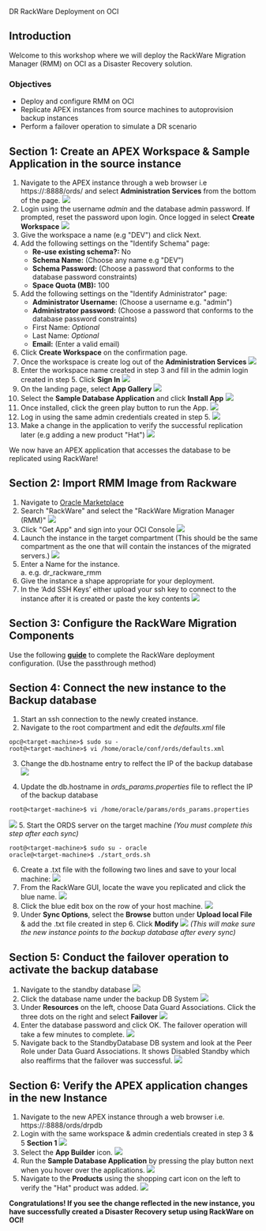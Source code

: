DR RackWare Deployment on OCI

## Introduction
Welcome to this workshop where we will deploy the RackWare Migration Manager (RMM) on OCI as a Disaster Recovery solution.

### Objectives
- Deploy and configure RMM on OCI
- Replicate APEX instances from source machines to autoprovision backup instances
- Perform a failover operation to simulate a DR scenario

## Section 1: Create an APEX Workspace & Sample Application in the source instance
1. Navigate to the APEX instance through a web browser i.e https://<public-ip>:8888/ords/<database-conection> and select **Administration Services** from the bottom of the page.
![](./screenshots/apex-admin.PNG)
2. Login using the username *admin* and the database admin password. If prompted, reset the password upon login. Once logged in select **Create Workspace**
![](./screenshots/cr-wrkspc.PNG)
3. Give the workspace a name (e.g "DEV") and click Next.
4. Add the following settings on the "Identify Schema" page:
    - **Re-use existing schema?:** No
    - **Schema Name:** (Choose any name e.g "DEV")
    - **Schema Password:** (Choose a password that conforms to the database password constraints)
    - **Space Quota (MB):** 100
5. Add the following settings on the "Identify Administrator" page:
    - **Administrator Username:** (Choose a username e.g. "admin")
    - **Administrator password:** (Choose a password that conforms to the database password constraints)
    - First Name: *Optional*
    - Last Name: *Optional*
    - **Email:** (Enter a valid email)
6. Click **Create Workspace** on the confirmation page.
7. Once the workspace is create log out of the **Administration Services**
![](./screenshots/logout.PNG)
8. Enter the workspace name created in step 3 and fill in the admin login created in step 5. Click  **Sign In**
![](./screenshots/login.PNG)
9. On the landing page, select **App Gallery**
![](./screenshots/app-gallery.PNG)
10. Select the **Sample Database Application** and click **Install App**
![](./screenshots/db-app.PNG)
11. Once installed, click the green play button to run the App.
![](./screenshots/run.PNG)
12. Log in using the same admin credentials created in step 5.
![](./screenshots/admin-login.PNG)
13. Make a change in the application to verify the successful replication later (e.g adding a new product "Hat")
![](./screenshots/hat.PNG)
    
We now have an APEX application that accesses the database to be replicated using RackWare!
    
    
## Section 2: Import RMM Image from Rackware
1.	Navigate to <a href="https://cloudmarketplace.oracle.com/marketplace/en_US/homePage.jspx" target="_blank">Oracle Marketplace</a>
2.	Search "RackWare" and select the "RackWare Migration Manager (RMM)"
![](./screenshots/rmm-market.PNG)
3.	Click "Get App" and sign into your OCI Console
![](./screenshots/oci-sign.PNG)
4.	Launch the instance in the target compartment (This should be the same compartment as the one that will contain the instances of the migrated servers.)
![](./screenshots/launch.png)
5.	Enter a Name for the instance.\
    a.	e.g. dr_rackware_rmm
6.	Give the instance a shape appropriate for your deployment.
7.   In the ‘Add SSH Keys’ either upload your ssh key to connect to the instance after it is created or paste the key contents
    ![](./screenshots/add-ssh-keys.png)

## Section 3: Configure the RackWare Migration Components
Use the following **[guide](https://www.rackwareinc.com/rackware-rmm-oracle-marketplace-dr-march-2020)** to complete the RackWare deployment configuration. (Use the passthrough method)

## Section 4: Connect the new instance to the Backup database
1. Start an ssh connection to the newly created instance.
2. Navigate to the root compartment and edit the *defaults.xml* file
```
opc@<target-machine>$ sudo su -
root@<target-machine>$ vi /home/oracle/conf/ords/defaults.xml
```
3. Change the db.hostname entry to relfect the IP of the backup database
![](./screenshots/defaults-db.PNG)

4. Update the db.hostname in *ords_params.properties* file to reflect the IP of the backup database
```
root@<target-machine>$ vi /home/oracle/params/ords_params.properties
```
![](./screenshots/params-db.PNG)
5. Start the ORDS server on the target machine *(You must complete this step after each sync)*
```
root@<target-machine>$ sudo su - oracle
oracle@<target-machine>$ ./start_ords.sh
```
6. Create a .txt file with the following two lines and save to your local machine:
![](./screenshots/excl.PNG)
7. From the RackWare GUI, locate the wave you replicated and click the blue name.
![](./screenshots/rack-wave.PNG)
8. Click the blue edit box on the row of your host machine.
![](./screenshots/edit.PNG)
9. Under **Sync Options**, select the **Browse** button under **Upload local File** & add the .txt file created in step 6. Click **Modify**
![](./screenshots/sync.PNG)
*(This will make sure the new instance points to the backup database after every sync)*


## Section 5: Conduct the failover operation to activate the backup database

1. Navigate to the standby database
![](./screenshots/db-nav.PNG)
2. Click the database name under the backup DB System
![](./screenshots/db-name.PNG)
3. Under **Resources** on the left, choose Data Guard Associations. Click the three dots on the right and select **Failover**
![](./screenshots/failover.PNG)
4. Enter the database password and click OK. The failover operation will take a few minutes to complete.
![](./screenshots/db-pass.PNG)
5. Navigate back to the StandbyDatabase DB system and look at the Peer Role under Data Guard Associations. It shows Disabled Standby which also reaffirms that the failover was successful.
![](./screenshots/pr-role.PNG)

## Section 6: Verify the APEX application changes in the new Instance
1. Navigate to the new APEX instance through a web browser i.e. https://<target-public-ip>:8888/ords/drpdb
2. Login with the same workspace & admin credentials created in step 3 & 5 **Section 1**
![](./screenshots/login.PNG)
3. Select the **App Builder** icon.
![](./screenshots/app-build.PNG)
4. Run the **Sample Database Application** by pressing the play button next when you hover over the applications.
![](./screenshots/hover.PNG)
5. Navigate to the **Products** using the shopping cart icon on the left to verify the "Hat" product was added.
![](./screenshots/hat2.PNG)
    
**Congratulations! If you see the change reflected in the new instance, you have successfully created a Disaster Recovery setup using RackWare on OCI!**
